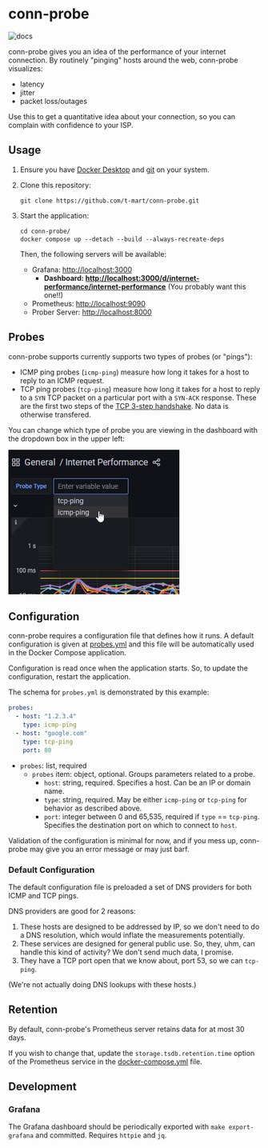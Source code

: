 # conn-probe

![docs](docs/demo.gif)

conn-probe gives you an idea of the performance of your internet connection. By routinely "pinging"
hosts around the web, conn-probe visualizes:

- latency
- jitter
- packet loss/outages

Use this to get a quantitative idea about your connection, so you can complain with
confidence to your ISP.

## Usage

1. Ensure you have [Docker Desktop](https://www.docker.com/products/docker-desktop)
   and [git](https://git-scm.com/downloads) on your system.
2. Clone this repository:

   ```shell
   git clone https://github.com/t-mart/conn-probe.git
   ```

3. Start the application:

   ```shell
   cd conn-probe/
   docker compose up --detach --build --always-recreate-deps
   ```

   Then, the following servers will be available:

   - Grafana: <http://localhost:3000>
     - **Dashboard: <http://localhost:3000/d/internet-performance/internet-performance>**
       (You probably want this one!!)
   - Prometheus: <http://localhost:9090>
   - Prober Server: <http://localhost:8000>

## Probes

conn-probe supports currently supports two types of probes (or "pings"):

- ICMP ping probes (`icmp-ping`) measure how long it takes for a host to reply to an ICMP request.
- TCP ping probes (`tcp-ping`) measure how long it takes for a host to reply to a `SYN` TCP packet
  on a particular port with a `SYN-ACK` response. These are the first two steps of the
  [TCP 3-step handshake](https://developer.mozilla.org/en-US/docs/Glossary/TCP_handshake).
  No data is otherwise transfered.

You can change which type of probe you are viewing in the dashboard with the dropdown box in the
upper left:

![probe type dropdown](docs/probe-type-dropdown.png)

## Configuration

conn-probe requires a configuration file that defines how it runs. A default configuration is
given at [probes.yml](probes.yml) and this file will be automatically used in the Docker Compose
application.

Configuration is read once when the application starts. So, to update the configuration, restart the
application.

The schema for `probes.yml` is demonstrated by this example:

```yaml
probes:
  - host: "1.2.3.4"
    type: icmp-ping
  - host: "google.com"
    type: tcp-ping
    port: 80
```

- `probes`: list, required
  - `probes` item: object, optional. Groups parameters related to a probe.
    - `host`: string, required. Specifies a host. Can be an IP or domain name.
    - `type`: string, required. May be either `icmp-ping` or `tcp-ping` for behavior as described
      above.
    - `port`: integer between 0 and 65,535, required if `type` == `tcp-ping`. Specifies the
      destination port on which to connect to `host`.

Validation of the configuration is minimal for now, and if you mess up, conn-probe may give you an
error message or may just barf.

### Default Configuration

The default configuration file is preloaded a set of DNS providers for both ICMP and TCP pings.

DNS providers are good for 2 reasons:

1. These hosts are designed to be addressed by IP, so we don't need to do a DNS resolution, which
would inflate the measurements potentially.
2. These services are designed for general public use. So, they, uhm, can handle this kind of
activity? We don't send much data, I promise.
3. They have a TCP port open that we know about, port 53, so we can `tcp-ping`.

(We're not actually doing DNS lookups with these hosts.)

## Retention

By default, conn-probe's Prometheus server retains data for at most 30 days.

If you wish to change that, update the `storage.tsdb.retention.time` option of the Prometheus
service in the [docker-compose.yml](docker-compose.yml) file.

## Development

### Grafana

The Grafana dashboard should be periodically exported with `make export-grafana` and
committed. Requires `httpie` and `jq`.
